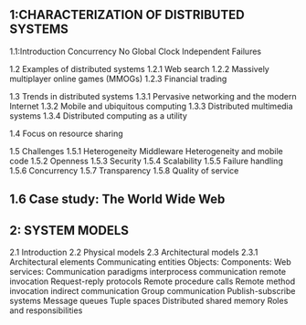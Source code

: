 1:CHARACTERIZATION OF DISTRIBUTED SYSTEMS
----------------------------------------------

1.1:Introduction
  Concurrency
  No Global Clock
  Independent Failures
  
1.2 Examples of distributed systems
1.2.1 Web search
1.2.2 Massively multiplayer online games (MMOGs)
1.2.3 Financial trading

1.3 Trends in distributed systems
1.3.1 Pervasive networking and the modern Internet
1.3.2 Mobile and ubiquitous computing
1.3.3 Distributed multimedia systems
1.3.4 Distributed computing as a utility

1.4 Focus on resource sharing

1.5 Challenges
1.5.1 Heterogeneity
 Middleware
 Heterogeneity and mobile code
1.5.2 Openness
1.5.3 Security
1.5.4 Scalability
1.5.5 Failure handling
1.5.6 Concurrency
1.5.7 Transparency
1.5.8 Quality of service

1.6 Case study: The World Wide Web
-------------------------------------------------------
2: SYSTEM MODELS
----------------------------

2.1 Introduction
2.2 Physical models
2.3 Architectural models
2.3.1 Architectural elements
 Communicating entities
  Objects:
  Components:
  Web services:
 Communication paradigms
  interprocess communication
  remote invocation
    Request-reply protocols
    Remote procedure calls
    Remote method invocation
  indirect communication
    Group communication
    Publish-subscribe systems
    Message queues
    Tuple spaces
    Distributed shared memory
 Roles and responsibilities
 
    
  
  
  
 
 
 

 
  

